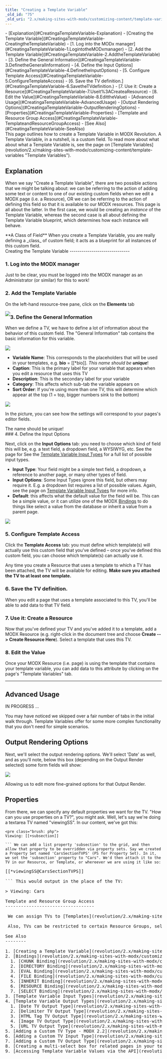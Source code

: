 ```yaml
---
title: "Creating a Template Variable"
_old_id: "75"
_old_uri: "2.x/making-sites-with-modx/customizing-content/template-variables/creating-a-template-variable"
---
```


<div>- [Explanation](#CreatingaTemplateVariable-Explanation)
- [Creating the Template Variable](#CreatingaTemplateVariable-CreatingtheTemplateVariable)
  - [1. Log into the MODx manager](#CreatingaTemplateVariable-1.LogintotheMODxmanager)
  - [2. Add the Template Variable](#CreatingaTemplateVariable-2.AddtheTemplateVariable)
  - [3. Define the General Information](#CreatingaTemplateVariable-3.DefinetheGeneralInformation)
  - [4. Define the Input Options](#CreatingaTemplateVariable-4.DefinetheInputOptions)
  - [5. Configure Template Access](#CreatingaTemplateVariable-5.ConfigureTemplateAccess)
  - [6. Save the TV definition.](#CreatingaTemplateVariable-6.SavetheTVdefinition.)
  - [7. Use it: Create a Resource](#CreatingaTemplateVariable-7.Useit%3ACreateaResource)
  - [8. Edit the Value](#CreatingaTemplateVariable-8.EdittheValue)
- [Advanced Usage](#CreatingaTemplateVariable-AdvancedUsage)
- [Output Rendering Options](#CreatingaTemplateVariable-OutputRenderingOptions)
- [Properties](#CreatingaTemplateVariable-Properties)
- [Template and Resource Group Access](#CreatingaTemplateVariable-TemplateandResourceGroupAccess)
- [See Also](#CreatingaTemplateVariable-SeeAlso)
 
</div> This page outlines how to create a Template Variable in MODX Revolution. A Template Variable, in a nutshell, is a custom field. To read more about what about what a Template Variable is, see the page on [Template Variables](revolution/2.x/making-sites-with-modx/customizing-content/template-variables "Template Variables").

Explanation
-----------

 When we say "Create a Template Variable", there are two possible actions that we might be talking about: we can be referring to the action of adding some text or content to one of our existing custom fields when we edit a MODX page (i.e. a Resource), OR we can be referring to the action of defining this field so that it is available to our MODX resources. This page is all about the latter. In the first case, we would be creating an _instance_ of the Template Variable, whereas the second case is all about defining the Template Variable blueprint, which determines how each instance will behave.

<div class="note"> **A Class of Field**   
 When you create a Template Variable, you are really defining a _class_ of custom field; it acts as a blueprint for all instances of this custom field. </div>Creating the Template Variable
------------------------------

### 1. Log into the MODX manager

 Just to be clear, you must be logged into the MODX manager as an Administrator (or similar) for this to work!

### 2. Add the Template Variable

 On the left-hand resource-tree pane, click on the **Elements** tab

 <span class="image-wrap" style="float: left">![](download/attachments/18678061/MODx+Create+TV.png?version=1&modificationDate=1308130781000)</span>

### 3. Define the General Information

 When we define a TV, we have to define a lot of information about the behavior of this custom field. The "General Information" tab contains the basic information for this variable.

 ![](download/attachments/18678061/create-tv-general1.png?version=1&modificationDate=1268850848000)

- **Variable Name**: This corresponds to the placeholders that will be used in your templates, e.g. **bio** = \[\[\*bio\]\]. _This name should be **unique**_!
- **Caption**: This is the primary label for your variable that appears when you edit a resource that uses this TV
- **Description**: This is the secondary label for your variable
- **Category**: This affects which sub-tab the variable appears on
- **Sort Order**: If you're using more than one TV, this will determine which appear at the top (1 = top, bigger numbers sink to the bottom)

 ![](download/attachments/18678061/MODX+__+Template+Variable_+bio-1.png?version=1&modificationDate=1308136915000)

 In the picture, you can see how the settings will correspond to your pages's editor fields.

<div class="note"> The name should be unique! </div>### 4. Define the Input Options

 Next, click on the **Input Options** tab: you need to choose which kind of field this will be, e.g. a text field, a dropdown field, a WYSIWYG, etc. See the page for See the [Template Variable Input Types](revolution/2.x/making-sites-with-modx/customizing-content/template-variables/template-variable-input-types "Template Variable Input Types") for a full list of possible input types.

- **Input Type**: Your field might be a simple text field, a dropdown, a reference to another page, or many other types of field.
- **Input Options**: Some Input Types ignore this field, but others may require it. E.g. a dropdown list requires a list of possible values. Again, see the page on [Template Variable Input Types](revolution/2.x/making-sites-with-modx/customizing-content/template-variables/template-variable-input-types "Template Variable Input Types") for more info.
- **Default**: this affects what the default value for the field will be. This can be a simple value, or it can utilize one of the MODX [Bindings](revolution/2.x/making-sites-with-modx/customizing-content/template-variables/bindings "Bindings") to do things like select a value from the database or inherit a value from a parent page.

 ![](download/attachments/18678061/create-tv-rendopt1.png?version=1&modificationDate=1268850855000)

### 5. Configure Template Access

 Click the **Template Access** tab: you must define which template(s) will actually use this custom field that you've defined – once you've defined this custom field, you can choose which template(s) can actually use it.

 Any time you create a Resource that uses a template to which a TV has been attached, the TV will be available for editing. **Make sure you attached the TV to at least one template.**

### 6. Save the TV definition.

 When you edit a page that uses a template associated to this TV, you'll be able to add data to that TV field.

### 7. Use it: Create a Resource

 Now that you've defined your TV and you've added it to a template, add a MODX Resource (e.g. right-click in the document tree and choose **Create --> Create Resource Here**). Select a template that uses this TV.

### 8. Edit the Value

 Once your MODX Resource (i.e. page) is using the template that contains your template variable, you can add data to this attribute by clicking on the page's "Template Variables" tab.

- - - - - -

Advanced Usage
--------------

 IN PROGRESS ...

 You may have noticed we skipped over a fair number of tabs in the initial walk through. Template Variables offer for some more complex functionality that you don't need for simple scenarios.

Output Rendering Options
------------------------

 Next, we'll select the output rendering options. We'll select 'Date' as well, and as you'll note, below this box (depending on the Output Render selected) some form fields will show:

 ![](download/attachments/18678061/create-tv-outtype1.png?version=1&modificationDate=1268850851000)

 Allowing us to edit more fine-grained options for that Output Render.

Properties
----------

 From there, we can specify any default properties we want for the TV. "How can you use properties on a TV?", you might ask. Well, let's say we're doing a textarea TV named "viewingSS". In our content, we've got this:

 ```
<pre class="brush: php">
Viewing: [[+subsection]]

``` We can add a list property 'subsection' to the grid, and then allow that property to be overridden via property sets. Say we created a Property Set named 'CarsSectionTVPS' (PS for Property Set). In it, we set the 'subsection' property to "Cars". We'd then attach it to the TV in our Resource, or Template, or whereever we are using it like so:

 ```
<pre class="brush: php">
[[*viewingSS@CarsSectionTVPS]]

``` This would output in the place of the TV:

> Viewing: Cars

Template and Resource Group Access
----------------------------------

 We can assign TVs to [Templates](revolution/2.x/making-sites-with-modx/structuring-your-site/templates "Templates"), as well. This allows those Resources assigned to those [Templates](revolution/2.x/making-sites-with-modx/structuring-your-site/templates "Templates") to edit the TVs for each Resource.

 Also, TVs can be restricted to certain Resource Groups, selectable in the grid labeled "Access Permissions".

See Also
--------

1. [Creating a Template Variable](revolution/2.x/making-sites-with-modx/customizing-content/template-variables/creating-a-template-variable)
2. [Bindings](revolution/2.x/making-sites-with-modx/customizing-content/template-variables/bindings)
  1. [CHUNK Binding](revolution/2.x/making-sites-with-modx/customizing-content/template-variables/bindings/chunk-binding)
  2. [DIRECTORY Binding](revolution/2.x/making-sites-with-modx/customizing-content/template-variables/bindings/directory-binding)
  3. [EVAL Binding](revolution/2.x/making-sites-with-modx/customizing-content/template-variables/bindings/eval-binding)
  4. [FILE Binding](revolution/2.x/making-sites-with-modx/customizing-content/template-variables/bindings/file-binding)
  5. [INHERIT Binding](revolution/2.x/making-sites-with-modx/customizing-content/template-variables/bindings/inherit-binding)
  6. [RESOURCE Binding](revolution/2.x/making-sites-with-modx/customizing-content/template-variables/bindings/resource-binding)
  7. [SELECT Binding](revolution/2.x/making-sites-with-modx/customizing-content/template-variables/bindings/select-binding)
3. [Template Variable Input Types](revolution/2.x/making-sites-with-modx/customizing-content/template-variables/template-variable-input-types)
4. [Template Variable Output Types](revolution/2.x/making-sites-with-modx/customizing-content/template-variables/template-variable-output-types)
  1. [Date TV Output Type](revolution/2.x/making-sites-with-modx/customizing-content/template-variables/template-variable-output-types/date-tv-output-type)
  2. [Delimiter TV Output Type](revolution/2.x/making-sites-with-modx/customizing-content/template-variables/template-variable-output-types/delimiter-tv-output-type)
  3. [HTML Tag TV Output Type](revolution/2.x/making-sites-with-modx/customizing-content/template-variables/template-variable-output-types/html-tag-tv-output-type)
  4. [Image TV Output Type](revolution/2.x/making-sites-with-modx/customizing-content/template-variables/template-variable-output-types/image-tv-output-type)
  5. [URL TV Output Type](revolution/2.x/making-sites-with-modx/customizing-content/template-variables/template-variable-output-types/url-tv-output-type)
5. [Adding a Custom TV Type - MODX 2.2](revolution/2.x/making-sites-with-modx/customizing-content/template-variables/adding-a-custom-tv-type-modx-2.2)
6. [Adding a Custom TV Input Type](revolution/2.x/making-sites-with-modx/customizing-content/template-variables/adding-a-custom-tv-input-type)
7. [Adding a Custom TV Output Type](revolution/2.x/making-sites-with-modx/customizing-content/template-variables/adding-a-custom-tv-output-type)
8. [Creating a multi-select box for related pages in your template](revolution/2.x/making-sites-with-modx/customizing-content/template-variables/creating-a-multi-select-box-for-related-pages-in-your-template)
9. [Accessing Template Variable Values via the API](revolution/2.x/making-sites-with-modx/customizing-content/template-variables/accessing-template-variable-values-via-the-api)